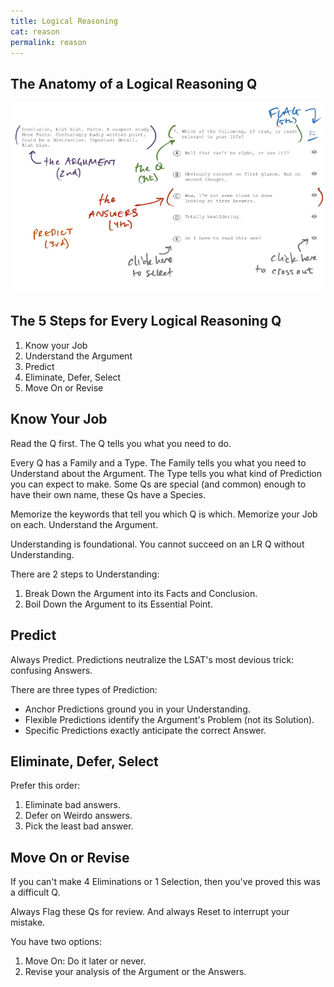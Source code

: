 ```yaml
---
title: Logical Reasoning
cat: reason
permalink: reason
---
```


## The Anatomy of a Logical Reasoning Q

[![example of a LR Q][1]][1]

## The 5 Steps for Every Logical Reasoning Q

1. Know your Job
1. Understand the Argument
1. Predict
1. Eliminate, Defer, Select
1. Move On or Revise

## Know Your Job

Read the Q first. The Q tells you what you need to do.

Every Q has a Family and a Type. The Family tells you what you need to Understand about the Argument. The Type tells you what kind of Prediction you can expect to make. Some Qs are special (and common) enough to have their own name, these Qs have a Species.

Memorize the keywords that tell you which Q is which. Memorize your Job on each.
Understand the Argument.

Understanding is foundational. You cannot succeed on an LR Q without Understanding.

There are 2 steps to Understanding:

1. Break Down the Argument into its Facts and Conclusion.
1. Boil Down the Argument to its Essential Point.

## Predict

Always Predict. Predictions neutralize the LSAT's most devious trick: confusing Answers.

There are three types of Prediction:

- Anchor Predictions ground you in your Understanding.
- Flexible Predictions identify the Argument's Problem (not its Solution).
- Specific Predictions exactly anticipate the correct Answer.

## Eliminate, Defer, Select

Prefer this order:

1. Eliminate bad answers.
1. Defer on Weirdo answers.
1. Pick the least bad answer.

## Move On or Revise

If you can't make 4 Eliminations or 1 Selection, then you've proved this was a difficult Q.

Always Flag these Qs for review. And always Reset to interrupt your mistake.

You have two options:

1. Move On: Do it later or never.
1. Revise your analysis of the Argument or the Answers.

[1]: assets/images/LRanatomy.png
